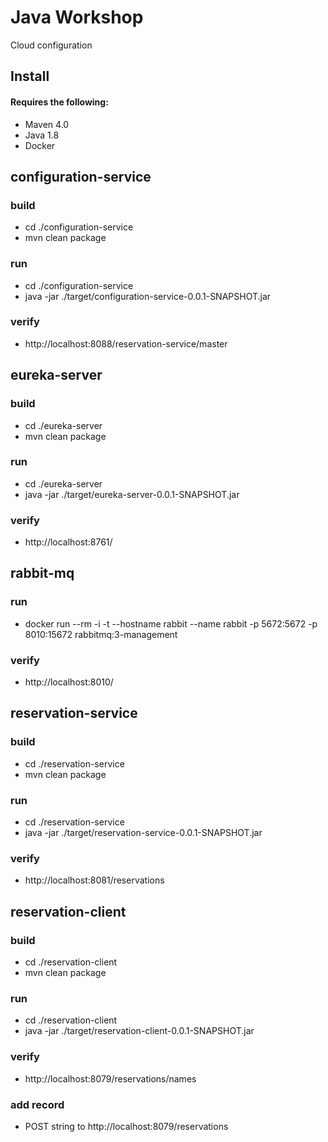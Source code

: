 # Java Workshop
Cloud configuration

## Install
#### Requires the following:
- Maven 4.0
- Java 1.8
- Docker

## configuration-service
### build
- cd ./configuration-service
- mvn clean package
### run
- cd ./configuration-service
- java -jar ./target/configuration-service-0.0.1-SNAPSHOT.jar
### verify
- http://localhost:8088/reservation-service/master

## eureka-server
### build
- cd ./eureka-server
- mvn clean package
### run
- cd ./eureka-server
- java -jar ./target/eureka-server-0.0.1-SNAPSHOT.jar
### verify
- http://localhost:8761/

## rabbit-mq
### run
- docker run --rm -i -t --hostname rabbit --name rabbit -p 5672:5672 -p 8010:15672 rabbitmq:3-management
### verify 
- http://localhost:8010/
  
### 
## reservation-service
### build
- cd ./reservation-service
- mvn clean package
### run
- cd ./reservation-service
- java -jar ./target/reservation-service-0.0.1-SNAPSHOT.jar
### verify
- http://localhost:8081/reservations

## reservation-client
### build
- cd ./reservation-client
- mvn clean package
### run
- cd ./reservation-client
- java -jar ./target/reservation-client-0.0.1-SNAPSHOT.jar
### verify
- http://localhost:8079/reservations/names
### add record 
- POST string to http://localhost:8079/reservations